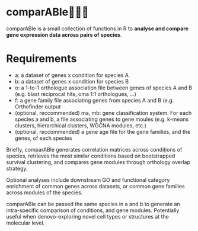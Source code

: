 # comparABle🦄🔁🐉

comparABle is a small collection of functions in R to **analyse and compare gene expression data across pairs of species**.


# Requirements

* a: a dataset of genes x condition for species A
* b: a dataset of genes x condition for species B
* o: a 1-to-1 orthologue association file between genes of species A and B (e.g. blast reciprocal hits, oma 1:1 orthologues, ...)
* f: a gene family file associating genes from species A and B (e.g. Orthofinder output
* (optional, reccommended) ma, mb: gene classification system. For each species a and b, a file associating genes to gene 
moules (e.g. k-means clusters, hierarchical clusters, WGCNA modules, etc.)
* (optional, reccommended) a gene age file for the gene families, and the genes, of each species

Briefly, comparABle generates correlation matrices across conditions of species, retrieves the most similar
conditions based on bootstrapped survival clustering, and compares gene modules through orthology overlap strategy.

Optional analyses include downstream GO and functional category enrichment of common genes across datasets, or common gene families across modules of the species.

comparABle can be passed the same species in a and b to generate an intra-specific comparison of conditions, and gene modules. Potentially useful when denovo-exploring novel cell types or structures at the molecular level.
